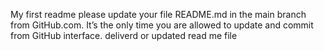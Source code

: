 My first readme
 please update your file README.md in the main branch from GitHub.com. It’s the only time you are allowed to update and commit from GitHub interface.
 deliverd or updated read me file
